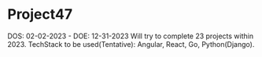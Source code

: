 # Project47
DOS: 02-02-2023 - DOE: 12-31-2023
Will try to complete 23 projects within 2023. TechStack to be used(Tentative): Angular, React, Go, Python(Django).
